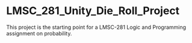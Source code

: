 # LMSC_281_Unity_Die_Roll_Project
This project is the starting point for a LMSC-281 Logic and Programming assignment on probability.
